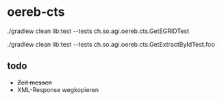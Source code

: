 # oereb-cts

./gradlew clean lib:test --tests ch.so.agi.oereb.cts.GetEGRIDTest

./gradlew clean lib:test --tests ch.so.agi.oereb.cts.GetExtractByIdTest.foo


## todo
- ~~Zeit messen~~
- XML-Response wegkopieren